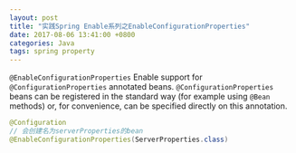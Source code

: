 ```yaml
---
layout: post
title: "实践Spring Enable系列之EnableConfigurationProperties"
date: 2017-08-06 13:41:00 +0800
categories: Java
tags: spring property
---
```


`@EnableConfigurationProperties` Enable support for `@ConfigurationProperties` annotated beans. `@ConfigurationProperties` beans can be registered in the standard way (for example using `@Bean` methods) or, for convenience, can be specified directly on this annotation.

```java
@Configuration
// 会创建名为serverProperties的bean
@EnableConfigurationProperties(ServerProperties.class)
```

